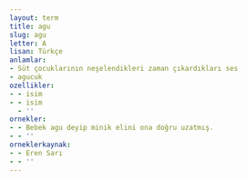 ```yaml
---
layout: term
title: agu
slug: agu
letter: A
lisan: Türkçe
anlamlar:
- Süt çocuklarının neşelendikleri zaman çıkardıkları ses
- agucuk
ozellikler:
- - isim
- - isim
  - ''
ornekler:
- - Bebek agu deyip minik elini ona doğru uzatmış.
- - ''
orneklerkaynak:
- - Eren Sarı
- - ''
---
```


